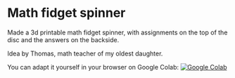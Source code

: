 # Math fidget spinner
Made a 3d printable math fidget spinner, with assignments on the top of the disc and the answers on the backside.

Idea by Thomas, math teacher of my oldest daughter.

You can adapt it yourself in your browser on Google Colab: [![Google Colab](https://colab.research.google.com/assets/colab-badge.svg)](https://colab.research.google.com/gist/hantusk/0cdc69252c24236643422662415ab10e/math_fidget_spinner.ipynb)


